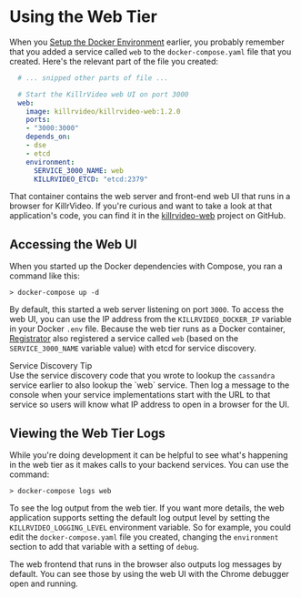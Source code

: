 # Using the Web Tier

When you [Setup the Docker Environment][setup-docker-environment] earlier, you probably
remember that you added a service called `web` to the `docker-compose.yaml` file that you
created. Here's the relevant part of the file you created:

```yaml
  # ... snipped other parts of file ...

  # Start the KillrVideo web UI on port 3000
  web:
    image: killrvideo/killrvideo-web:1.2.0
    ports:
    - "3000:3000"
    depends_on:
    - dse
    - etcd
    environment:
      SERVICE_3000_NAME: web
      KILLRVIDEO_ETCD: "etcd:2379"
```

That container contains the web server and front-end web UI that runs in a browser for 
KillrVideo. If you're curious and want to take a look at that application's code, you can find
it in the [killrvideo-web][killrvideo-web] project on GitHub.

## Accessing the Web UI

When you started up the Docker dependencies with Compose, you ran a command like this:

```
> docker-compose up -d
```

By default, this started a web server listening on port `3000`. To access the web UI, you can
use the IP address from the `KILLRVIDEO_DOCKER_IP` variable in your Docker `.env` file. 
Because the web tier runs as a Docker container, [Registrator][registrator] also registered a
service called `web` (based on the `SERVICE_3000_NAME` variable value) with etcd for service
discovery.

<div class="message is-info">
  <div class="message-header">
    <span class="icon"><i class="fa fa-info-circle"></i></span> Service Discovery Tip
  </div>
  <div class="message-body">
    Use the service discovery code that you wrote to lookup the <code>cassandra</code> service
    earlier to also lookup the `web` service. Then log a message to the console when your
    service implementations start with the URL to that service so users will know what IP
    address to open in a browser for the UI. 
  </div>
</div>

## Viewing the Web Tier Logs

While you're doing development it can be helpful to see what's happening in the web tier as it
makes calls to your backend services. You can use the command:

```
> docker-compose logs web
```

To see the log output from the web tier. If you want more details, the web application
supports setting the default log output level by setting the `KILLRVIDEO_LOGGING_LEVEL`
environment variable. So for example, you could edit the `docker-compose.yaml` file you 
created, changing the `environment` section to add that variable with a setting of `debug`.

The web frontend that runs in the browser also outputs log messages by default. You can see
those by using the web UI with the Chrome debugger open and running.

[setup-docker-environment]: /docs/development/setup-docker-environment/
[killrvideo-web]: https://github.com/KillrVideo/killrvideo-web
[registrator]: https://github.com/gliderlabs/registrator